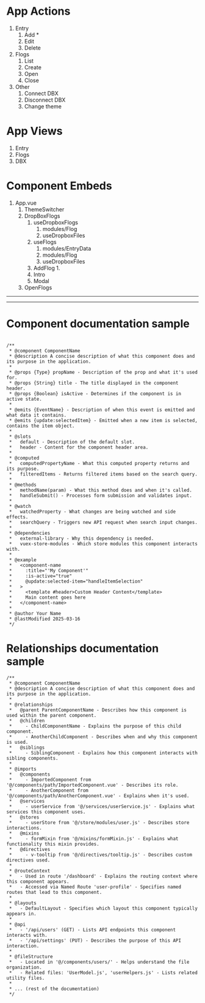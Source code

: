 
# App Actions

1. Entry
   1. Add *
   2. Edit  
   3. Delete 
2. Flogs
   1. List
   2. Create
   3. Open 
   4. Close
3. Other
   1. Connect DBX
   2. Disconnect DBX
   3. Change theme
 
# App Views
1. Entry
2. Flogs
3. DBX

# Component Embeds
1. App.vue
   1. ThemeSwitcher
   2. DropBoxFlogs
      1. useDropboxFlogs
         1. modules/Flog
         2. useDropboxFiles
      2. useFlogs
         1. modules/EntryData
         2. modules/Flog
         3. useDropboxFiles
      3. AddFlog
         1. 
      4. Intro
      5. Modal
   3. OpenFlogs

---

---

# Component documentation sample

```

/**
 * @component ComponentName
 * @description A concise description of what this component does and its purpose in the application.
 * 
 * @props {Type} propName - Description of the prop and what it's used for.
 * @props {String} title - The title displayed in the component header.
 * @props {Boolean} isActive - Determines if the component is in active state.
 * 
 * @emits {EventName} - Description of when this event is emitted and what data it contains.
 * @emits {update:selectedItem} - Emitted when a new item is selected, contains the item object.
 * 
 * @slots
 *   default - Description of the default slot.
 *   header - Content for the component header area.
 * 
 * @computed
 *   computedPropertyName - What this computed property returns and its purpose.
 *   filteredItems - Returns filtered items based on the search query.
 * 
 * @methods
 *   methodName(param) - What this method does and when it's called.
 *   handleSubmit() - Processes form submission and validates input.
 * 
 * @watch
 *   watchedProperty - What changes are being watched and side effects.
 *   searchQuery - Triggers new API request when search input changes.
 * 
 * @dependencies
 *   external-library - Why this dependency is needed.
 *   vuex-store-modules - Which store modules this component interacts with.
 * 
 * @example
 *   <component-name
 *     :title="'My Component'"
 *     :is-active="true"
 *     @update:selected-item="handleItemSelection"
 *   >
 *     <template #header>Custom Header Content</template>
 *     Main content goes here
 *   </component-name>
 *
 * @author Your Name
 * @lastModified 2025-03-16
 */
```
# Relationships documentation sample
```
/**
 * @component ComponentName
 * @description A concise description of what this component does and its purpose in the application.
 * 
 * @relationships
 *   @parent ParentComponentName - Describes how this component is used within the parent component.
 *   @children
 *     - ChildComponentName - Explains the purpose of this child component.
 *     - AnotherChildComponent - Describes when and why this component is used.
 *   @siblings
 *     - SiblingComponent - Explains how this component interacts with sibling components.
 * 
 * @imports
 *   @components
 *     - ImportedComponent from '@/components/path/ImportedComponent.vue' - Describes its role.
 *     - AnotherComponent from '@/components/path/AnotherComponent.vue' - Explains when it's used.
 *   @services
 *     - userService from '@/services/userService.js' - Explains what services this component uses.
 *   @stores
 *     - userStore from '@/store/modules/user.js' - Describes store interactions.
 *   @mixins
 *     - formMixin from '@/mixins/formMixin.js' - Explains what functionality this mixin provides.
 *   @directives
 *     - v-tooltip from '@/directives/tooltip.js' - Describes custom directives used.
 * 
 * @routeContext
 *   - Used in route '/dashboard' - Explains the routing context where this component appears.
 *   - Accessed via Named Route 'user-profile' - Specifies named routes that lead to this component.
 * 
 * @layouts
 *   - DefaultLayout - Specifies which layout this component typically appears in.
 * 
 * @api
 *   - '/api/users' (GET) - Lists API endpoints this component interacts with.
 *   - '/api/settings' (PUT) - Describes the purpose of this API interaction.
 * 
 * @fileStructure
 *   - Located in '@/components/users/' - Helps understand the file organization.
 *   - Related files: 'UserModel.js', 'userHelpers.js' - Lists related utility files.
 * 
 * ... (rest of the documentation)
 */


```